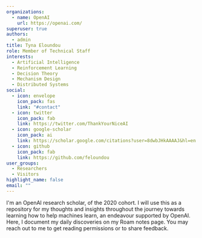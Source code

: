 ```yaml
---
organizations:
  - name: OpenAI
    url: https://openai.com/
superuser: true
authors:
  - admin
title: Tyna Eloundou
role: Member of Technical Staff
interests:
  - Artificial Intelligence
  - Reinforcement Learning
  - Decision Theory
  - Mechanism Design
  - Distributed Systems
social:
  - icon: envelope
    icon_pack: fas
    link: "#contact"
  - icon: twitter
    icon_pack: fab
    link: https://twitter.com/ThankYourNiceAI
  - icon: google-scholar
    icon_pack: ai
    link: https://scholar.google.com/citations?user=8dwbJHkAAAAJ&hl=en
  - icon: github
    icon_pack: fab
    link: https://github.com/feloundou
user_groups:
  - Researchers
  - Visitors
highlight_name: false
email: ""
---
```


I'm an OpenAI research scholar, of the 2020 cohort. I will use this as a repository for my thoughts and insights throughout the journey towards learning how to help machines learn, an endeavour supported by OpenAI. Here, I document my daily discoveries on my Roam notes page. You may reach out to me to get reading permissions or to share feedback. 

